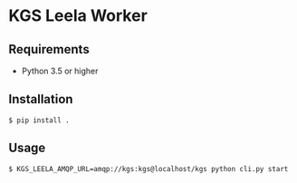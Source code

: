 # KGS Leela Worker

## Requirements
* Python 3.5 or higher

## Installation
```shell
$ pip install .
```

## Usage
```shell
$ KGS_LEELA_AMQP_URL=amqp://kgs:kgs@localhost/kgs python cli.py start
```
